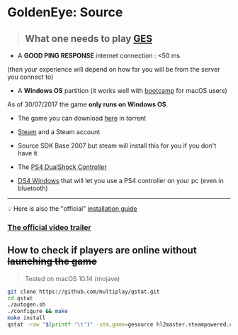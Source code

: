 # GoldenEye: Source

>## What one needs to play [GES](https://www.geshl2.com)

- A **GOOD PING RESPONSE** internet connection : <50 ms

(then your experience will depend on how far you will be from the server you connect to)

- A **Windows OS** partition (it works well with [bootcamp](https://support.apple.com/fr-fr/HT201468) for macOS users)

As of 30/07/2017 the game **only runs on Windows OS**.

- The game you can download [here](https://www.geshl2.com/client-downloads) in torrent

- [Steam](http://store.steampowered.com/about) and a Steam account

- Source SDK Base 2007 but steam will install this for you if you don't have it

- The [PS4 DualShock Controller](https://www.playstation.com/en-us/explore/accessories/gaming-controllers/dualshock-4)

- [DS4 Windows](http://ds4windows.com) that will let you use a PS4 controller on your pc (even in bluetooth)

___

:bulb: Here is also the "official" [installation guide](http://wiki.geshl2.com/goldeneye/installation)

### [The official video trailer](https://www.youtube.com/watch?v=-E4XtdEnWx4)

## How to check if players are online without ~~launching the game~~

>Tested on macOS 10.14 (mojave)

```bash
git clone https://github.com/multiplay/qstat.git
cd qstat
./autogen.sh
./configure && make
make install
qstat -raw "$(printf '\t')" -stm,game=gesource hl2master.steampowered.com:27011 | column -t -s"$(printf '\t')"
```
